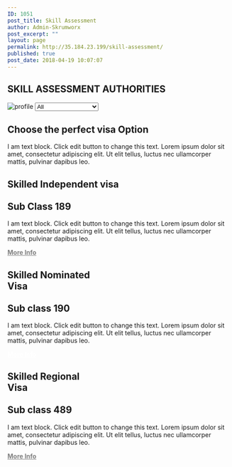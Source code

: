 ```yaml
---
ID: 1051
post_title: Skill Assessment
author: Admin-Skrumworx
post_excerpt: ""
layout: page
permalink: http://35.184.23.199/skill-assessment/
published: true
post_date: 2018-04-19 10:07:07
---
```

<h2>SKILL ASSESSMENT AUTHORITIES</h2>		
										<img src="http://letsettle.net.au/wp-content/uploads/elementor/thumbs/profile-nntd013kqtzxhbp30d0e8yxeyjsmbnn11upwnnnci0.png" title="profile" alt="profile" />											
<select ID="DropDownList1" onselect='onselectshowdetail()'>
  <option selected='selected' value="0">All</option>
  <option value="1">ICT</option>
  <option value="2">Accountancy</option>
  <option value="3">Building Professions</option>
  <option value="4">Engineering</option>
  <option value="5">Health Profession</option>
  <option value="6">Law</option>
  <option value="7">Nursing</option>
  <option value="8">Teaching</option>
</select>		
			<h2>Choose the perfect visa Option</h2>		
		<p>I am text block. Click edit button to change this text. Lorem ipsum dolor sit amet, consectetur adipiscing elit. Ut elit tellus, luctus nec ullamcorper mattis, pulvinar dapibus leo.</p>		
			<h2><b>Skilled Independent visa</b><br><br>Sub Class 189</h2>		
		<p>I am text block. Click edit button to change this text. Lorem ipsum dolor sit amet, consectetur adipiscing elit. Ut elit tellus, luctus nec ullamcorper mattis, pulvinar dapibus leo.</p><p><strong><a style="color: #808080; text-decoration: underline;" href="https://www.homeaffairs.gov.au/trav/visa-1/189-" target="_blank" rel="noopener">More Info</a></strong></p>		
			<h2><b>Skilled Nominated </b><br><b>Visa</b><br><br>Sub class 190</h2>		
		<p>I am text block. Click edit button to change this text. Lorem ipsum dolor sit amet, consectetur adipiscing elit. Ut elit tellus, luctus nec ullamcorper mattis, pulvinar dapibus leo.</p><p><strong><a style="color: #ffffff; text-decoration: underline;" href="https://www.homeaffairs.gov.au/trav/visa-1/190-" target="_blank" rel="noopener">More Info</a></strong></p>		
			<h2><b>Skilled Regional<br> Visa</b><br><br>Sub class 489</h2>		
		I am text block. Click edit button to change this text. Lorem ipsum dolor sit amet, consectetur adipiscing elit. Ut elit tellus, luctus nec ullamcorper mattis, pulvinar dapibus leo.<p><strong><a style="color: #808080; text-decoration: underline;" href="https://www.homeaffairs.gov.au/trav/visa-1/489-" target="_blank" rel="noopener">More Info</a></strong></p>
